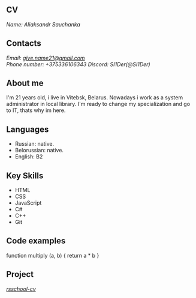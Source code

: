 ## CV
*Name: Aliaksandr Sauchanka*
## Contacts
*Email: give.name21@gmail.com*  
*Phone number: +375336106343*
*Discord: SI1Der(@SI1Der)*
## About me
I'm 21 years old, i live in Vitebsk, Belarus. Nowadays i work as a system administrator in local library. I'm ready to change my specialization and go to IT, thats why im here. 
## Languages
- Russian: native.
- Belorussian: native.
- English: B2
## Key Skills
- HTML
- CSS
- JavaScript
- C#
- C++
- Git
## Code examples
 function multiply (a, b) 
  {
    return a * b
  }
## Project
*[rsschool-cv](https://github.com/SI1Der/rsschool-cv/cv)*
